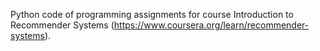 Python code of programming assignments for course Introduction to Recommender Systems (https://www.coursera.org/learn/recommender-systems).
